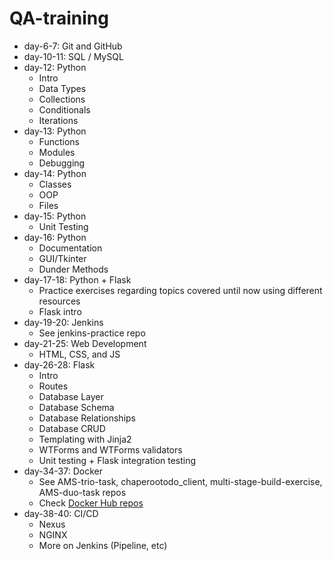 # QA-training
<!-- TODO: Restructure to weekly structure -->
- day-6-7: Git and GitHub
- day-10-11: SQL / MySQL
- day-12: Python
  - Intro
  - Data Types
  - Collections
  - Conditionals
  - Iterations
- day-13: Python
  - Functions
  - Modules
  - Debugging
- day-14: Python
  - Classes
  - OOP
  - Files
- day-15: Python
  - Unit Testing
- day-16: Python
  - Documentation
  - GUI/Tkinter
  - Dunder Methods
- day-17-18: Python + Flask
  - Practice exercises regarding topics covered until now using different resources
  - Flask intro
- day-19-20: Jenkins
  - See jenkins-practice repo
- day-21-25: Web Development
  - HTML, CSS, and JS
- day-26-28: Flask
  - Intro
  - Routes
  - Database Layer
  - Database Schema
  - Database Relationships
  - Database CRUD
  - Templating with Jinja2
  - WTForms and WTForms validators
  - Unit testing + Flask integration testing
- day-34-37: Docker
  - See AMS-trio-task, chaperootodo_client, multi-stage-build-exercise, AMS-duo-task repos
  - Check [Docker Hub repos](https://hub.docker.com/repositories/1391819)
- day-38-40: CI/CD
  - Nexus
  - NGINX
  - More on Jenkins (Pipeline, etc)
